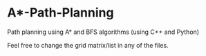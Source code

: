 # A*-Path-Planning
Path planning using A* and BFS algorithms (using C++ and Python)

Feel free to change the grid matrix/list in any of the files.
